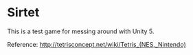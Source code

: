 Sirtet
===============

This is a test game for messing around with Unity 5.

Reference:
http://tetrisconcept.net/wiki/Tetris_(NES,_Nintendo)
